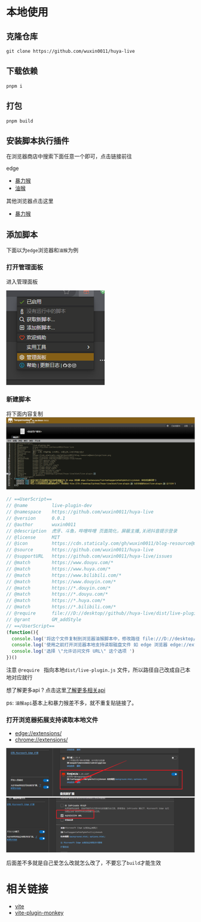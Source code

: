 # 本地使用


## 克隆仓库

```shell
git clone https://github.com/wuxin0011/huya-live
```

## 下载依赖


```shell
pnpm i
```


## 打包


```shell
pnpm build
```



## 安装脚本执行插件

在浏览器商店中搜索下面任意一个即可，点击链接前往

edge
- [暴力猴](https://microsoftedge.microsoft.com/addons/detail/%E6%9A%B4%E5%8A%9B%E7%8C%B4/eeagobfjdenkkddmbclomhiblgggliao?hl=zh-CN)
- [油猴](https://microsoftedge.microsoft.com/addons/detail/tampermonkey-beta/fcmfnpggmnlmfebfghbfnillijihnkoh?hl=zh-CN)



其他浏览器点击这里
- [暴力猴](https://violentmonkey.github.io/)




## 添加脚本

下面以为`edge`浏览器和`油猴`为例

### 打开管理面板

进入管理面板

![新建脚本](./local/create-js-file.png)



### 新建脚本

将下面内容复制
![复制](./local/copy-js-file.png)



```javascript
// ==UserScript==
// @name         live-plugin-dev
// @namespace    https://github.com/wuxin0011/huya-live
// @version      0.0.1
// @author       wuxin0011
// @description  虎牙、斗鱼，哔哩哔哩 页面简化，屏蔽主播,关闭抖音提示登录
// @license      MIT
// @icon         https://cdn.staticaly.com/gh/wuxin0011/blog-resource@main/picgo/icon.png
// @source       https://github.com/wuxin0011/huya-live
// @supportURL   https://github.com/wuxin0011/huya-live/issues
// @match        https://www.douyu.com/*
// @match        https://www.huya.com/*
// @match        https://www.bilibili.com/*
// @match        https://www.douyin.com/*
// @match        https://*.douyin.com/*
// @match        https://*.douyu.com/*
// @match        https://*.huya.com/*
// @match        https://*.bilibili.com/*
// @require      file:///D://desktop//github//huya-live/dist/live-plugin.js
// @grant        GM_addStyle
// ==/UserScript==
(function(){
  console.log('将这个文件复制到浏览器油猴脚本中，修改路径 file:///D://desktop//github//huya-live/dist/live-plugin.js 为你本地指向dist/live-plugin.js 这个文件')
  console.log('使用之前打开浏览器本地支持读取磁盘文件 如 edge 浏览器 edge://extensions/?id=fcmfnpggmnlmfebfghbfnillijihnkoh，其他浏览器同理')
  console.log('选择 \"允许访问文件 URL\" 这个选项 ')
})()

```

注意 `@require ` 指向本地`dist/live-plugin.js` 文件，所以路径自己改成自己本地对应就行

想了解更多api ? 点击这里[了解更多相关api](https://violentmonkey.github.io/api/gm/)

ps: `油猴api`基本上和暴力猴差不多，就不重复贴链接了。



### 打开浏览器拓展支持读取本地文件

- [edge://extensions/](edge://extensions/)
- [chrome://extensions/](chrome://extensions/)

![编辑](./local/open-local-url-support.png)
![编辑](./local/open-local-url-support1.png)




后面差不多就是自己爱怎么改就怎么改了，不要忘了`build`才能生效    



# 相关链接

- [vite](https://vitejs.dev/)
- [vite-plugin-monkey](https://github.com/lisonge/vite-plugin-monkey)